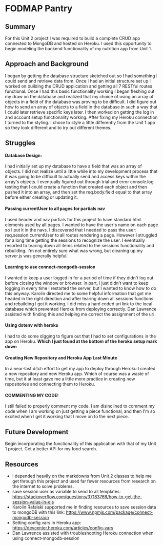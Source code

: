 # FODMAP Pantry

## Summary
For this Unit 2 project I was required to build a complete CRUD app connected to MongoDB and hosted on Heroku. I used this opportunity to begin modeling the backend functionality of my nutrition app from Unit 1.

## Approach and Background
I began by getting the database structure sketched out so I had something I could send and retrieve data from. Once I had an initial structure set up I worked on building the CRUD application and getting all 7 RESTful routes functional. Once I had this basic functionality working I began fleshing out my draw on the database and realized that my choice of using an array of objects in a field of the database was proving to be difficult. I did figure out how to send an array of objects to a field in the database in such a way that I could later retrieve specific keys later. I then worked on getting the log in and account setup functionality working. After fixing my Heroku connection I turned to the styling. I chose to style a little differently from the Unit 1 app so they look different and to try out different themes.

## Struggles
#### Database Design:
I had initially set up my database to have a field that was an array of objects. I did not realize until a little while into my development process that it was going to be difficult to actually send and access keys within the array's objects. I eventually figured out through trial and error console.log testing that I could create a function that created each object and then pushed it into an array, and then set the req.body.field equal to that array before either creating or updating it.

#### Passing currentUser to all pages for partials nav
I used header and nav partials for this project to have standard html elements used by all pages. I wanted to have the user's name on each page so I put it in the navs. I discovered that I needed to pass the user: req.session.currentUser to all routes rendering a page. However I struggled for a long time getting the sessions to recognize the user. I eventually resorted to tearing down all items related to the sessions functionality and rebuilding. I'm not entirely sure what was wrong, but cleaning up my server.js was generally helpful.

#### Learning to use connect-mongodb-session
I wanted to keep a user logged in for a period of time if they didn't log out before closing the window or browser. In part, I just didn't want to keep logging in every time I restarted the server, but I wanted to know how to do this anyway. Karolin directed me to some helpful information that got me headed in the right direction and after tearing down all sessions functions and rebuilding I got it working. I did miss a hard coded uri link to the local database which prevented Heroku from deploying correctly. Dan Lawrence assisted with finding this and helping me correct the assignment of the uri.

#### Using dotenv with heroku
I had to do some digging to figure out that I had to set configurations in the app on Heroku. **Which I just found at the bottom of the heroku setup mark down**

#### Creating New Repository and Heroku App Last Minute
In a near-last ditch effort to get my app to deploy through Heroku I created a new repository and new Heroku app. Which of course was a waste of time, but it at least gave me a little more practice in creating new repositories and connecting them to Heroku.

#### COMMENTING MY CODE!
I still failed to properly comment my code. I am disinclined to comment my code when I am working on just getting a piece functional, and then I'm so excited when I get it working that I move on to the next piece.

## Future Development
Begin incorporating the functionality of this application with that of my Unit 1 project.
Get a better API for my food search.

## Resources
- I depended heavily on the markdowns from Unit 2 classes to help me get through this project and used far fewer resources from research on the internet to solve problems.
- save session user as variable to send to all templates: https://stackoverflow.com/questions/37183766/how-to-get-the-session-value-in-ejs
- Karolin Rafalski supported me in finding resources to save session data to mongoDB with this link: https://www.npmjs.com/package/connect-mongodb-session
- Setting config vars in Heroku app: https://devcenter.heroku.com/articles/config-vars
- Dan Lawrence assisted with troubleshooting Heroku connection when using connect-mongodb-session

